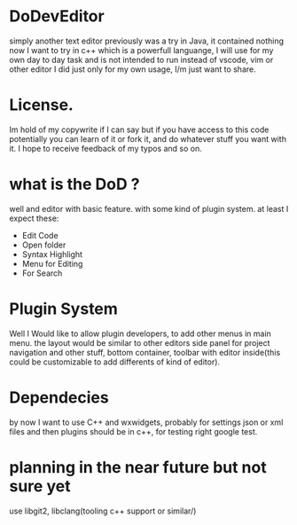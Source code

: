 # DoDevEditor
simply another  text editor previously was a try in Java, it contained nothing
now I want to try in c++ which is a powerfull languange, I will use for my own 
day to day task and is not intended to run instead of vscode, vim or other editor
I did just only for my own usage, I/m just want to share. 

# License. 

Im hold of my copywrite if I can say but if you have access to this code potentially
you can learn of it or fork it, and do whatever stuff you want with it. I hope to receive
feedback of my typos and so on. 


# what is the DoD ?

well and editor with basic feature. with some kind of plugin system. at least I expect
these:

- Edit Code
- Open folder
- Syntax Highlight
- Menu for Editing
- For Search

# Plugin System 

Well I Would like to allow plugin developers, to add other menus in main menu. 
the layout would be similar to other editors side panel for project navigation and other stuff,
bottom container, toolbar with editor inside(this could be customizable to add differents of kind of editor).

# Dependecies

by now I want to use C++ and wxwidgets, probably for settings json or xml files and then plugins should be in c++, for testing right google test.

# planning in the near future but not sure yet

use libgit2, libclang(tooling c++ support or similar/)
